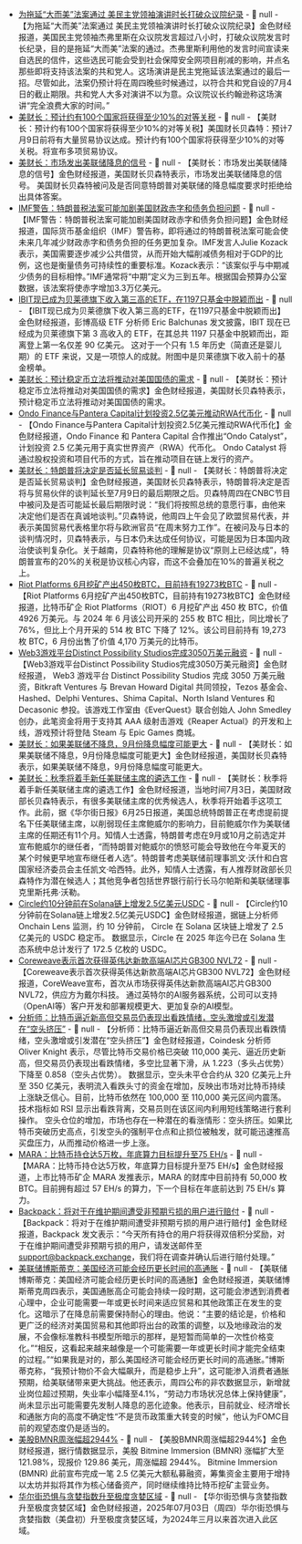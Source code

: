 - [为拖延“大而美”法案通过 美民主党领袖演讲时长打破众议院纪录](https://flash.jin10.com/detail/20250704013452991800) - 📰 null - 【为拖延“大而美”法案通过 美民主党领袖演讲时长打破众议院纪录】金色财经报道，美国民主党领袖杰弗里斯在众议院发言超过八小时，打破众议院发言时长纪录，目的是拖延“大而美”法案的通过。杰弗里斯利用他的发言时间宣读来自选民的信件，这些选民可能会受到社会保障安全网项目削减的影响，并点名那些即将支持该法案的共和党人。这场演讲是民主党拖延该法案通过的最后一招。尽管如此，法案仍预计将在周四晚些时候通过，以符合共和党自设的7月4日的截止期限。共和党人大多对演讲不以为意。众议院议长约翰逊称这场演讲“完全浪费大家的时间。”
- [美财长：预计约有100个国家将获得至少10%的对等关税](https://flash.jin10.com/detail/20250704014850468800) - 📰 null - 【美财长：预计约有100个国家将获得至少10%的对等关税】美国财长贝森特：预计7月9日前将有大量贸易协议达成。预计约有100个国家将获得至少10%的对等关税。将宣布多项贸易协议。
- [美财长：市场发出美联储降息的信号](https://flash.jin10.com/detail/20250704015108751800) - 📰 null - 【美财长：市场发出美联储降息的信号】金色财经报道，美国财长贝森特表示，市场发出美联储降息的信号。 
美国财长贝森特被问及是否同意特朗普对美联储的降息幅度要求时拒绝给出具体答案。
- [IMF警告：特朗普税法案可能加剧美国财政赤字和债务负担问题](https://flash.jin10.com/detail/20250704015528827800) - 📰 null - 【IMF警告：特朗普税法案可能加剧美国财政赤字和债务负担问题】金色财经报道，国际货币基金组织（IMF）警告称，即将通过的特朗普税法案可能会使未来几年减少财政赤字和债务负担的任务更加复杂。IMF发言人Julie Kozack表示，美国需要逐步减少公共借贷，从而开始大幅削减债务相对于GDP的比例，这也是衡量债务可持续性的重要标准。Kozack表示：“该案似乎与中期减少债务的目标相悖。”IMF通常将“中期”定义为三到五年。根据国会预算办公室数据，该法案将使赤字增加3.3万亿美元。
- [IBIT现已成为贝莱德旗下收入第三高的ETF，在1197只基金中脱颖而出](https://x.com/EricBalchunas/status/1940828030852833786) - 📰 null - 【IBIT现已成为贝莱德旗下收入第三高的ETF，在1197只基金中脱颖而出】金色财经报道，彭博高级 ETF 分析师 Eric Balchunas 发文披露，IBIT 现在已经成为贝莱德旗下第 3 高收入的 ETF，在其总共 1197 只基金中脱颖而出，距离登上第一名仅差 90 亿美元。 
这对于一个只有 1.5 年历史（简直还是婴儿期）的 ETF 来说，又是一项惊人的成就。附图中是贝莱德旗下收入前十的基金榜单。
- [美财长：预计稳定币立法将推动对美国国债的需求](https://flash.jin10.com/detail/20250704013932804800) - 📰 null - 【美财长：预计稳定币立法将推动对美国国债的需求】金色财经报道，美国财长贝森特表示，预计稳定币立法将推动对美国国债的需求。
- [Ondo Finance与Pantera Capital计划投资2.5亿美元推动RWA代币化](https://www.axios.com/pro/fintech-deals/2025/07/03/ondo-pantera-capital-250-million-tokenization) - 📰 null - 【Ondo Finance与Pantera Capital计划投资2.5亿美元推动RWA代币化】金色财经报道，Ondo Finance 和 Pantera Capital 合作推出“Ondo Catalyst”，计划投资 2.5 亿美元用于真实世界资产（RWA）代币化。 
Ondo Catalyst 将通过股权投资和项目代币的方式，旨在推动项目在链上发行的资产。
- [美财长：特朗普将决定是否延长贸易谈判](https://flash.jin10.com/detail/20250704005023580800) - 📰 null - 【美财长：特朗普将决定是否延长贸易谈判】金色财经报道，美国财长贝森特表示，特朗普将决定是否将与贸易伙伴的谈判延长至7月9日的最后期限之后。贝森特周四在CNBC节目中被问及是否可能延长最后期限时说：“我们将按照总统的意愿行事，由他来决定他们是否在真诚地谈判。”贝森特说，他周四上午会见了欧盟贸易代表，并表示美国贸易代表格里尔将与欧洲官员“在周末努力工作”。在被问及与日本的谈判情况时，贝森特表示，与日本仍未达成任何协议，可能是因为日本国内政治使谈判复杂化。关于越南，贝森特称他的理解是协议“原则上已经达成”，特朗普宣布的20%的关税是协议核心内容，而这不会叠加在10%的普遍关税之上。
- [Riot Platforms 6月挖矿产出450枚BTC，目前持有19273枚BTC](https://www.theblock.co/post/360990/riot-mines-450-bitcoin-in-june) - 📰 null - 【Riot Platforms 6月挖矿产出450枚BTC，目前持有19273枚BTC】金色财经报道，比特币矿企 Riot Platforms（RIOT）6 月挖矿产出 450 枚 BTC，价值 4926 万美元。与 2024 年 6 月该公司开采的 255 枚 BTC 相比，同比增长了 76%，但比上个月开采的 514 枚 BTC 下降了 12%。该公司目前持有 19,273 枚 BTC，6 月份出售了价值 4,170 万美元的比特币。
- [Web3游戏平台Distinct Possibility Studios完成3050万美元融资](https://www.theblock.co/post/360973/bitkraft-brevan-howard-30-million-round-everquest-creator-gaming-studio) - 📰 null - 【Web3游戏平台Distinct Possibility Studios完成3050万美元融资】金色财经报道， Web3 游戏平台 Distinct Possibility Studios 完成 3050 万美元融资，Bitkraft Ventures 与 Brevan Howard Digital 共同领投，Tezos 基金会、Hashed、Delphi Ventures、Shima Capital、North Island Ventures 和 Decasonic 参投。该游戏工作室由《EverQuest》联合创始人 John Smedley 创办，此笔资金将用于支持其 AAA 级射击游戏《Reaper Actual》的开发和上线，游戏预计将登陆 Steam 与 Epic Games 商城。
- [美财长：如果美联储不降息，9月份降息幅度可能更大](https://www.cls.cn/detail/2075691) - 📰 null - 【美财长：如果美联储不降息，9月份降息幅度可能更大】金色财经报道，美国财长贝森特表示，如果美联储不降息，9月份降息幅度可能更大。
- [美财长：秋季将着手新任美联储主席的遴选工作](https://flash.jin10.com/detail/20250704001952650800) - 📰 null - 【美财长：秋季将着手新任美联储主席的遴选工作】金色财经报道，当地时间7月3日，美国财政部长贝森特表示，有很多美联储主席的优秀候选人，秋季将开始着手这项工作。此前，据《华尔街日报》6月25日报道，美国总统特朗普正在考虑提前提名下任美联储主席，以削弱现任主席鲍威尔的影响力，目前鲍威尔作为美联储主席的任期还有11个月。知情人士透露，特朗普考虑在9月或10月之前选定并宣布鲍威尔的继任者，“而特朗普对鲍威尔的愤怒可能会导致他在今年夏天的某个时候更早地宣布继任者人选”。特朗普考虑美联储前理事凯文·沃什和白宫国家经济委员会主任凯文·哈西特。此外，知情人士透露，有人推荐财政部长贝森特作为潜在候选人；其他竞争者包括世界银行前行长马尔帕斯和美联储理事克里斯托弗·沃勒。
- [Circle约10分钟前在Solana链上增发2.5亿美元USDC](https://x.com/OnchainLens/status/1940803166133801465) - 📰 null - 【Circle约10分钟前在Solana链上增发2.5亿美元USDC】金色财经报道，据链上分析师 Onchain Lens 监测，约 10 分钟前， Circle 在 Solana 区块链上增发了 2.5 亿美元的 USDC 稳定币。 
数据显示，Circle 在 2025 年迄今已在 Solana 生态系统中总计发行了 172.5 亿枚的 USDC。
- [Coreweave表示首次获得英伟达新款高端AI芯片GB300 NVL72](https://www.cls.cn/detail/2075684) - 📰 null - 【Coreweave表示首次获得英伟达新款高端AI芯片GB300 NVL72】金色财经报道，CoreWeave宣布，首次从市场获得英伟达新款高端AI芯片GB300 NVL72，供应方为戴尔科技。 通过英特尔的AI服务器系统，公司可以支持（OpenAI等）客户开发和部署规模更大、更加复杂的AI模型。
- [分析师：比特币逼近新高但交易员仍表现出看跌情绪，空头激增或引发潜在“空头挤压”](https://www.coindesk.com/markets/2025/07/03/traders-pile-on-short-positions-as-bitcoin-approaches-record-high) - 📰 null - 【分析师：比特币逼近新高但交易员仍表现出看跌情绪，空头激增或引发潜在“空头挤压”】金色财经报道，Coindesk 分析师 Oliver Knight 表示，尽管比特币交易价格已突破 110,000 美元、逼近历史新高，但交易员仍表现出看跌情绪，多空比显著下滑，从 1.223（多头占优势）下降至 0.858（空头占优势）。 
数据显示，空头未平仓合约从 320 亿美元上升至 350 亿美元，表明流入看跌头寸的资金在增加，反映出市场对比特币持续上涨缺乏信心。目前，比特币依然在 100,000 至 110,000 美元区间内震荡。技术指标如 RSI 显示出看跌背离，交易员则在该区间内利用短线策略进行套利操作。 
空头仓位的增加，市场也存在一种潜在的看涨情形：空头挤压。如果比特币突破历史高点，引发空头的强制平仓点和止损位被触发，就可能迅速推高买盘压力，从而推动价格进一步上涨。
- [MARA：比特币持仓达5万枚，年底算力目标提升至75 EH/s](https://x.com/MARA/status/1940799202159992835) - 📰 null - 【MARA：比特币持仓达5万枚，年底算力目标提升至75 EH/s】金色财经报道，上市比特币矿企 MARA 发推表示，MARA 的财库中目前持有 50,000 枚 BTC。目前拥有超过 57 EH/s 的算力，下一个目标在年底前达到 75 EH/s 算力。
- [Backpack：将对于在维护期间遭受非预期亏损的用户进行赔付](https://x.com/Backpack_CN/status/1940790074498863444) - 📰 null - 【Backpack：将对于在维护期间遭受非预期亏损的用户进行赔付】金色财经报道，Backpack 发文表示：“今天所有持仓的用户将获得双倍积分奖励，对于在维护期间遭受非预期亏损的用户，请发送邮件至 support@backpack.exchange，我们将在调查并确认后进行赔付处理。”
- [美联储博斯蒂克：美国经济可能会经历更长时间的高通胀](https://flash.jin10.com/detail/20250703232329973800) - 📰 null - 【美联储博斯蒂克：美国经济可能会经历更长时间的高通胀】金色财经报道，美联储博斯蒂克周四表示，美国通胀高企可能会持续一段时期，这可能会渗透到消费者心理中，企业可能需要一年或更长时间来适应贸易和其他政策正在发生的变化。这暗示了在降息前需要保持耐心的理由。他说：“主要的结论是，价格和更广泛的经济对美国贸易和其他即将出台的政策的调整，以及地缘政治的发展，不会像标准教科书模型所暗示的那样，是短暂而简单的一次性价格变化。”“相反，这看起来越来越像是一个可能需要一年或更长时间才能完全结束的过程。”“如果我是对的，那么美国经济可能会经历更长时间的高通胀。”博斯蒂克称，“我预计物价不会大幅飙升，而是稳步上升”，这可能渗入消费者通胀预期，给美联储带来更大挑战。他还表示，周四公布的非农数据显示，新增就业岗位超过预期，失业率小幅降至4.1%，“劳动力市场状况总体上保持健康”，尚未显示出可能需要先发制人降息的恶化迹象。他表示，目前就业、经济增长和通胀方向的高度不确定性“不是货币政策重大转变的时候”，他认为FOMC目前的观望态度仍是适当的。
- [美股BMNR周涨幅超2944%]() - 📰 null - 【美股BMNR周涨幅超2944%】金色财经报道，据行情数据显示，美股 Bitmine Immersion (BMNR) 涨幅扩大至 121.98%，现报价 129.86 美元，周涨幅超 2944%。 
Bitmine Immersion (BMNR) 此前宣布完成一笔 2.5 亿美元大额私募融资，筹集资金主要用于增持以太坊并拟将其作为核心储备资产，同时继续维持比特币挖矿主营业务。
- [华尔街恐惧与贪婪指数升至极度贪婪区域](https://flash.jin10.com/detail/20250703233435453800) - 📰 null - 【华尔街恐惧与贪婪指数升至极度贪婪区域】金色财经报道，2025年07月03日（周四）华尔街恐惧与贪婪指数（美盘初）升至极度贪婪区域，为2024年三月以来首次进入此区域。
